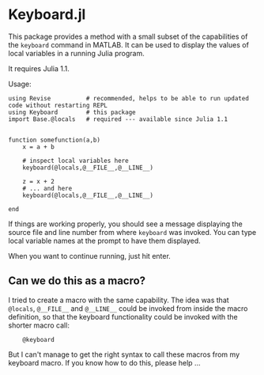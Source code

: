 # Keyboard.jl

This package provides a method with a small subset of the capabilities of the 
`keyboard` command in MATLAB. It can be used to display the values of local 
variables in a running Julia program.

It requires Julia 1.1.

Usage:
```
using Revise          # recommended, helps to be able to run updated code without restarting REPL
using Keyboard        # this package
import Base.@locals   # required --- available since Julia 1.1


function somefunction(a,b)
    x = a + b
  
    # inspect local variables here
    keyboard(@locals,@__FILE__,@__LINE__)

    z = x + 2
    # ... and here
    keyboard(@locals,@__FILE__,@__LINE__)

end
```


If things are working properly, you should see a message displaying the source file
and line number from where `keyboard` was invoked. You can type local variable names
at the prompt to have them displayed. 

When you want to continue running, just hit enter.

## Can we do this as a macro?

I tried to create a macro with the same capability. The idea was that `@locals`,
`@__FILE__` and `@__LINE__` could be invoked from inside the macro definition, so that
the keyboard functionality could be invoked with the shorter macro call:
```
    @keyboard
```
But I can't manage to get the right syntax to call these macros from my keyboard macro. 
If you know how to do this, please help ...

